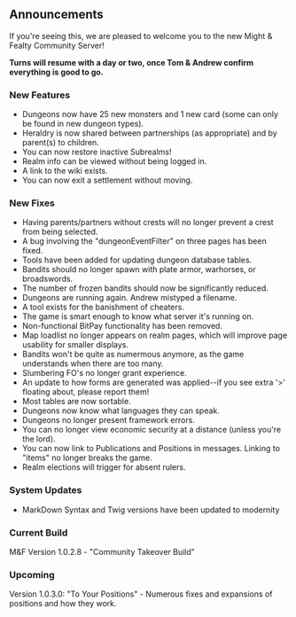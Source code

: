 Announcements
--------------
If you're seeing this, we are pleased to welcome you to the new Might & Fealty Community Server!

**Turns will resume with a day or two, once Tom & Andrew confirm everything is good to go.**

### New Features ###
* Dungeons now have 25 new monsters and 1 new card (some can only be found in new dungeon types).
* Heraldry is now shared between partnerships (as appropriate) and by parent(s) to children.
* You can now restore inactive Subrealms!
* Realm info can be viewed without being logged in.
* A link to the wiki exists.
* You can now exit a settlement without moving.

### New Fixes ###
* Having parents/partners without crests will no longer prevent a crest from being selected.
* A bug involving the "dungeonEventFilter" on three pages has been fixed.
* Tools have been added for updating dungeon database tables.
* Bandits should no longer spawn with plate armor, warhorses, or broadswords.
* The number of frozen bandits should now be significantly reduced.
* Dungeons are running again. Andrew mistyped a filename.
* A tool exists for the banishment of cheaters.
* The game is smart enough to know what server it's running on.
* Non-functional BitPay functionality has been removed.
* Map loadlist no longer appears on realm pages, which will improve page usability for smaller displays.
* Bandits won't be quite as numermous anymore, as the game understands when there are too many.
* Slumbering FO's no longer grant experience.
* An update to how forms are generated was applied--if you see extra '>' floating about, please report them!
* Most tables are now sortable.
* Dungeons now know what languages they can speak.
* Dungeons no longer present framework errors.
* You can no longer view economic security at a distance (unless you're the lord).
* You can now link to Publications and Positions in messages. Linking to "items" no longer breaks the game.
* Realm elections will trigger for absent rulers.

### System Updates ###
* MarkDown Syntax and Twig versions have been updated to modernity

### Current Build ###
M&F Version 1.0.2.8 - "Community Takeover Build"

### Upcoming ###
Version 1.0.3.0: "To Your Positions" - Numerous fixes and expansions of positions and how they work.
